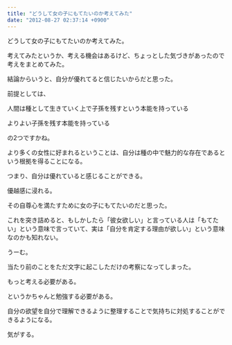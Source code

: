 ```yaml
---
title: "どうして女の子にもてたいのか考えてみた"
date: "2012-08-27 02:37:14 +0900"
---
```


どうして女の子にもてたいのか考えてみた。

考えてみたというか、考える機会はあるけど、ちょっとした気づきがあったので考えをまとめてみた。 

結論からいうと、自分が優れてると信じたいからだと思った。 

前提としては、

人間は種として生きていく上で子孫を残すという本能を持っている

よりよい子孫を残す本能を持っている

の2つですかね。 

より多くの女性に好まれるということは、自分は種の中で魅力的な存在であるという根拠を得ることになる。

つまり、自分は優れていると感じることができる。

優越感に浸れる。

その自尊心を満たすために女の子にもてたいのだと思った。

これを突き詰めると、もしかしたら「彼女欲しい」と言っている人は「もてたい」という意味で言っていて、実は「自分を肯定する理由が欲しい」という意味なのかも知れない。 

うーむ。

当たり前のことをただ文字に起こしただけの考察になってしまった。

もっと考える必要がある。

というかちゃんと勉強する必要がある。 

自分の欲望を自分で理解できるように整理することで気持ちに対処することができるようになる。

気がする。

